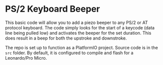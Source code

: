 # PS/2 Keyboard Beeper

This basic code will allow you to add a piezo beeper to any PS/2 or AT protocol keyboard. The code simply looks for the start of a keycode (data line being pulled low) and activates the beeper for the set duration. This does result in a beep for both the upstroke and downstroke.

The repo is set up to function as a PlatformIO project. Source code is in the ```src``` folder. By default, it is configured to compile and flash for a Leonardo/Pro Micro.
